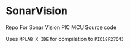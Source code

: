 # SonarVision

Repo For Sonar Vision PIC MCU Source code

Uses `MPLAB X IDE` for compilation to `PIC18F27Q43`